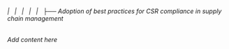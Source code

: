 ###### |   |   |   |   |   ├── Adoption of best practices for CSR compliance in supply chain management

*Add content here*